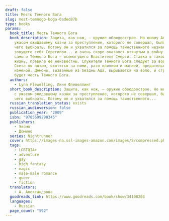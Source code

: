 ```yaml
---
draft: false
title: Месть Темного Бога
slug: mest-temnogo-boga-0aded87b
type: books
params:
  book_title: Месть Темного Бога
  book_description: Защита, как нож, — оружие обоюдоострое. Но юному Алеку, с
    ужасом ожидавшему казни за преступление, которого не совершал, было не из
    чего выбирать. Потому он и ухватился за помощь таинственного незнакомца,
    зовущего себя Серегилом... и очень скоро оказался втянутым в войну против
    самого Тёмного Бога — всемогущего Властителя Смерти. Ставка в такой игре —
    жизнь, правила её неизвестны. Служители Тёмного Бога следуют за воинами
    Света по пятам, охотятся за ними, разя клинком и магией, предательством и
    изменой. Демоны, вызванные из бездны Ада, вырываются на волю, и страшной
    будет месть Тёмного Бога.
  authors:
    - Lynn Flewelling, Линн Флевеллинг
  short_book_description: Защита, как нож, — оружие обоюдоострое. Но юному Алеку,
    с ужасом ожидавшему казни за преступление, которого не совершал, было не из
    чего выбирать. Потому он и ухватился за помощь таинственного...
  russian_translation_status: exists
  russian_audioversion: false
  publication_year: "2009"
  isbn: "9785699290345"
  publishers:
    - Эксмо
    - Домино
  series: Nightrunner
  cover: https://images-na.ssl-images-amazon.com/images/S/compressed.photo.goodreads.com/books/1486137639i/34108203.jpg
  tags:
    - LGBTQIA+
    - adventure
    - gay
    - high fantasy
    - magic
    - male-male romance
    - queer
    - fiction
  translators:
    - А. Александрова
  goodreads_link: https://www.goodreads.com/book/show/34108203
  languages:
    - Russian
  page_count: "592"
---
```


